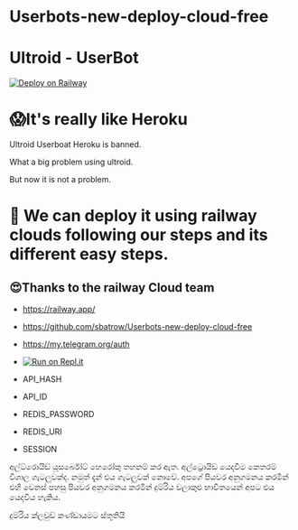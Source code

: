 # Userbots-new-deploy-cloud-free

# Ultroid - UserBot

[![Deploy on Railway](https://railway.app/button.svg)](https://railway.app/new/template?template=https%3A%2F%2Fgithub.com%2FTeamUltroid%2FUltroid&envs=API_ID%2CAPI_HASH%2CSESSION%2CREDIS_URI%2CREDIS_PASSWORD&optionalEnvs=API_ID%2CAPI_HASH%2CSESSION%2CREDIS_URI%2CREDIS_PASSWORD&API_IDDesc=You+api+id%2C+from+my.telegram.org+or+%40ScrapperRoBot.&API_HASHDesc=You+api+hash%2C+from+my.telegram.org+or+%40ScrapperRoBot.&SESSIONDesc=Your+session+string.+Can+be+added+now%2C+or+after+deploy.+%28The+bot+will+NOT+work+without+a+session+string%21%21%29&REDIS_URIDesc=Redis+endpoint+URL%2C+from+redislabs.com&REDIS_PASSWORDDesc=Redis+endpoint+password%2C+from+redislabs.com)


# 😱It's really like Heroku


Ultroid Userboat Heroku is banned.

What a big problem using ultroid.
 
But now it is not a problem. 

  # 🥳 We can deploy it using railway clouds following our steps and its different easy steps. 

## 😍Thanks to the railway Cloud team

* https://railway.app/

* https://github.com/sbatrow/Userbots-new-deploy-cloud-free

* https://my.telegram.org/auth

* [![Run on Repl.it](https://replit.com/badge/github/TeamUltroid/Ultroid)](https://replit.com/@TeamUltroid/UltroidStringSession)

* API_HASH

* API_ID

* REDIS_PASSWORD

* REDIS_URI

* SESSION

අල්ට්රොයිඩ් යූසර්බෝට් හෙරෝකු තහනම් කර ඇත.
අල්ට්‍රොයිඩ් යෙදවීම කෙතරම් විශාල ගැටලුවක්ද. 
නමුත් දැන් එය ගැටලුවක් නොවේ. 
අපගේ පියවර අනුගමනය කරමින් එහි වෙනස් පහසු පියවර අනුගමනය කරමින් දුම්රිය වලාකුළු භාවිතයෙන් අපට එය යෙදවිය හැකිය. 

දුම්රිය ක්ලවුඩ් කණ්ඩායමට ස්තූතියි
